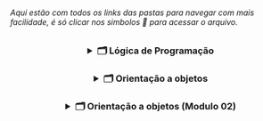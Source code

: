 <h6 align="left"> Aqui estão com todos os links das pastas para navegar com mais facilidade, é só clicar nos simbolos 📂  para acessar o arquivo. </h4>

<h3 align="center">  
<details>
<summary> 🗂️ Lógica de Programação </summary> <br>
<h5 align=left>
<a href="https://github.com/gladsonsimoes/ExerciciosDeExemplo_Java/tree/main/logica_de_programacao/variaveis_e_constantes/"> 📂 </a> 01. Variaveis e constantes <br> <br>
    <a href="https://github.com/gladsonsimoes/ConteudoJava/tree/main/src/com/company/logica_de_programacao/operadores/">  📂 </a>  02. Operadores <br><br>
    <a href="https://github.com/gladsonsimoes/ConteudoJava/tree/main/src/com/company/logica_de_programacao/estrutura_de_decisao/">  📂 </a>  03. Estrutura De Decisao <br><br>
    <a href="https://github.com/gladsonsimoes/ConteudoJava/tree/main/src/com/company/logica_de_programacao/Iteracao/">  📂 </a>  04. Iteracao <br><br>
    <a href="https://github.com/gladsonsimoes/ConteudoJava/tree/main/src/com/company/logica_de_programacao/vetores/">  📂 </a>  05. Vetores <br><br>
    <a href="https://github.com/gladsonsimoes/ConteudoJava/tree/main/src/com/company/logica_de_programacao/metodos/">  📂 </a>  06. Metodos <br><br>
    <a href="https://github.com/gladsonsimoes/ConteudoJava/tree/main/src/com/company/logica_de_programacao/programacao_orientada_a_objetos/">  📂 </a>  07. programacao orientada a objetos <br><br>
    <a href="https://github.com/gladsonsimoes/ConteudoJava/tree/main/src/com/company/logica_de_programacao/leitura_e_escrita_de_dados_em_arquivos/">  📂 </a>  08. leitura e escrita de dados em arquivos <br><br>
    <a href="https://github.com/gladsonsimoes/ConteudoJava/tree/main/src/com/company/logica_de_programacao/algoritmos_avancado/">  📂 </a>  09. Algoritmos avançado<br><br>
</details>
    
<h3 align="center">
<details>
<summary> 🗂️ Orientação a objetos </summary>
 <h4 align=left>
   <details>
    <summary> 📁 Parte 1 </summary> <br>    
       <h5>
        <a href="/">  📂 </a> 01 - Criando atributos de objetos <br><br>
         <a href="/"> 📂 </a> 02 - Composição Objetos <br><br>
         <a href="/"> 📂 </a> 03 - Valores Padrão <br><br>
         <a href="/"> 📂 </a> 04 - array <br><br>
        </h5>
      </h4>
    
 <h4 align="left">
   <details>
     <summary>📁 Parte 2 </summary> <br>
     <h5>
     <a href="/"> 📂 </a> 05 - o objeto This <br><br>
     <a href="/"> 📂 </a> 06 - Teste Construtor(Construtores) <br><br>
     <a href="/"> 📂 </a> 07 - Encapsulamento <br><br>
     <a href="/"> 📂 </a> 08 - modificador_de_acesso_default <br><br>
     <a href="/"> 📂 </a> 09 - modificadores_static_e_final <br><br>
     <a href="/"> 📂 </a> 10 - desafio_objeto_this_e_construtores <br><br>
     <a href="/"> 📂 </a> 11 - desafio_static_e_final (5_11)<br><br>
     <a href="/"> 📂 </a> 12 - enumeracoes (5_12) <br><br>
     <a href="/"> 📂 </a> 13 - desafio_pacotes_e_enumeracoes (5_13) <br><br>
     <a href="/"> 📂 </a> 14 - heranca_e_modificador_protected (5_14) <br><br>
     <a href="/"> 📂 </a> 15 - sobreposicao (5_16) <br><br>
     <a href="/"> 📂 </a> 16 - desafio heranca e sobreposicao (5_17) <br><br>
     <a href="/"> 📂 </a> 17 - sobrecarga (5_18)<br><br>
     <a href="/"> 📂 </a> 18 - exercicio_sobrecarga (5_19)<br><br>
     <a href="/"> 📂 </a> 19 - polimorfismo - cast de objeto (5_20)<br><br>
     <a href="/"> 📂 </a> 20 - Classes Abstratas (5_21)<br><br>
     <a href="/"> 📂 </a> 21 - desafio_polimorfismo_e_classes_abstrata (5_22)<br><br>
     <a href="/"> 📂 </a> 22 - interfaces (5_23)<br><br>
     <a href="/"> 📂 </a> 23 - exercicio_interface_e_polimorfismo (5_24) <br><br> 
   </h5>
  </h4>
    
<h4 align="left">
 <details>
  <summary> 📁 Tópicos avançados </summary> <br>
    <a href="/"> 📂 </a> 24 - classe java lang math (6_2) <br><br> 
    <a href="/"> 📂 </a> 25 - Desafio classe java lang math (6_3)<br><br> 
    <a href="/"> 📂 </a> 26 - tratando e lancando_excecoes (6_4)<br><br> 
    <a href="/"> 📂 </a> 27 - desafio excecoes (6_5)<br><br> 
    <a href="/"> 📂 </a> 28 - Classes StringBuffer e StringBuilder (6_6)<br><br> 
    <a href="/"> 📂 </a> 29 - trabalhando com datas (6_7)<br><br> 
    <a href="/"> 📂 </a> 30 - desafio datas (6_8)<br><br> 
    <a href="/"> 📂 </a> 31 - trabalhando com numeros (6_9)<br><br> 
    <a href="/"> 📂 </a> 32 - desafio numeros (6_10)<br><br> 
    <a href="/"> 📂 </a> 33 - collections framework (6_11)<br><br> 
    <a href="/"> 📂 </a> 34 - metodos equals e hashCode (6_12)<br><br> 
    <a href="/"> 📂 </a> 35 - desafio collections (6_13)<br><br> 
    <a href="/"> 📂 </a> 36 - ordenando objetos (6_18)<br><br> 
  </h4>
       
<h4 align="left">
<details>
  <summary> 📁 Mais detalhes e frameworks </summary> <br>
    <a href="/"> 📂 </a> 37 - metodos_da_classe_string (7_1)<br><br>
    <a href="/"> 📂 </a> 38 - joptionpane (7_2) <br><br>
    </details>
<h4 align="left">
<details>
  <summary> 📁 Serializacao </summary> <br> 
    <a href=""> 📂 </a> 39 - salvando e lendo objetos em arquivo (9_1) <br><br>
    <a href=""> 📂 </a> 40 - enviando objetos na rede (9_2) <br><br>
    </details>
<h4 align="left">
 <details>
   <summary> 📁 Novidades do java 7 </summary><br>    
    <a href=""> 📂 </a> 41 - separador de digitos em literais numericos (10_1) <br><br>
    <a href=""> 📂 </a> 42 - Switch case com String (10_2)<br><br>
    <a href=""> 📂 </a> 43 - Diamond (10_3) <br><br>
    <a href=""> 📂 </a> 44 - try with resources e multi catch (10_4) <br><br>
  </details>
</details>

<h3 align="center">
<details>
    <summary> 🗂️ Orientação a objetos (Modulo 02) </summary>
    <h4 align="left">
      <details>
        <summary> 📁 Novidades do Java 8 </summary> <br>    
        <a href=""> 📂 </a> 47 - introducao_ao_lambda (11_1) <br><br>
        <a href=""> 📂 </a> 48 - referencia_a_metodos (11_2)<br><br>
        <a href=""> 📂 </a> 49 - Interfaces Funcionais (11-3)<br><br>
        <a href=""> 📂 </a> 50 - Introdução ao Stream (11-4)<br><br>
        <a href=""> 📂 </a> 51 - Api de Data (11-8)<br><br>
      </h4>
     </details>

</details>
    
    
    


